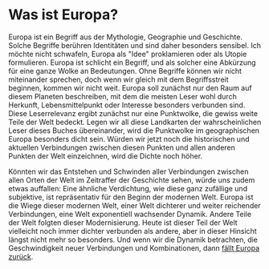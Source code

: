 # Was ist Europa?

Europa ist ein Begriff aus der Mythologie, Geographie und Geschichte. Solche Begriffe berühren Identitäten und sind daher besonders sensibel. Ich möchte nicht schwafeln, Europa als "Idee" proklamieren oder als Utopie formulieren. Europa ist schlicht ein Begriff, und als solcher eine Abkürzung für eine ganze Wolke an Bedeutungen. Ohne Begriffe können wir nicht miteinander sprechen, doch wenn wir gleich mit dem Begriffsstreit beginnen, kommen wir nicht weit. Europa soll zunächst nur den Raum auf diesem Planeten beschreiben, mit dem die meisten Leser wohl durch Herkunft, Lebensmittelpunkt oder Interesse besonders verbunden sind. Diese Leserrelevanz ergibt zunächst nur eine Punktwolke, die gewiss weite Teile der Welt bedeckt. Legen wir all diese Landkarten der wahrscheinlichen Leser dieses Buches übereinander, wird die Punktwolke im geographischen Europa besonders dicht sein. Würden wir jetzt noch die historischen und aktuellen Verbindungen zwischen diesen Punkten und allen anderen Punkten der Welt einzeichnen, wird die Dichte noch höher.

Könnten wir das Entstehen und Schwinden aller Verbindungen zwischen allen Orten der Welt im Zeitraffer der Geschichte sehen, würde uns zudem etwas auffallen: Eine ähnliche Verdichtung, wie diese ganz zufällige und subjektive, ist repräsentativ für den Beginn der modernen Welt. Europa ist die Wiege dieser modernen Welt, einer Welt dichterer und weiter reichender Verbindungen, eine Welt exponentiell wachsender Dynamik. Andere Teile der Welt folgten dieser Modernisierung. Heute ist dieser Teil der Welt vielleicht noch immer dichter verbunden als andere, aber in dieser Hinsicht längst nicht mehr so besonders. Und wenn wir die Dynamik betrachten, die Geschwindigkeit neuer Verbindungen und Kombinationen, dann [fällt Europa zurück](Europa%20im%20Niedergang,%20schon%20wieder%20die%20alte%20Leier%20vom%20Untergang%20des%20Abendlandes).


